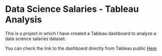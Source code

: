 # Data Science Salaries - Tableau Analysis
This is a project in which I have created a Tableau dashboard to analyze a data science salaries dataset. 

You can check the link to the dashboard directly from Tableau public [Here](https://public.tableau.com/app/profile/yazan1703/viz/DataScienceSalaries2023_16866526711120/Story1)
